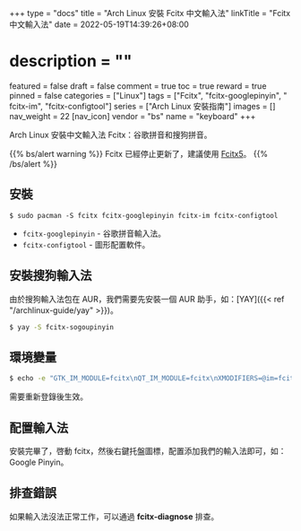 +++
type = "docs"
title = "Arch Linux 安裝 Fcitx 中文輸入法"
linkTitle = "Fcitx 中文輸入法"
date = 2022-05-19T14:39:26+08:00
# description = ""
featured = false
draft = false
comment = true
toc = true
reward = true
pinned = false
categories = ["Linux"]
tags = ["Fcitx", "fcitx-googlepinyin", " fcitx-im", "fcitx-configtool"]
series = ["Arch Linux 安裝指南"]
images = []
nav_weight = 22
[nav_icon]
  vendor = "bs"
  name = "keyboard"
+++

Arch Linux 安裝中文輸入法 Fcitx：谷歌拼音和搜狗拼音。

<!--more-->

{{% bs/alert warning %}}
Fcitx 已經停止更新了，建議使用 [Fcitx5](https://wiki.archlinuxcn.org/wiki/Fcitx5)。
{{% /bs/alert %}}

## 安裝

```shell
$ sudo pacman -S fcitx fcitx-googlepinyin fcitx-im fcitx-configtool
```

- `fcitx-googlepinyin` - 谷歌拼音輸入法。
- `fcitx-configtool` - 圖形配置軟件。

## 安裝搜狗輸入法

由於搜狗輸入法包在 AUR，我們需要先安裝一個 AUR 助手，如：[YAY]({{< ref "/archlinux-guide/yay" >}})。

```bash
$ yay -S fcitx-sogoupinyin
```

## 環境變量

```bash
$ echo -e "GTK_IM_MODULE=fcitx\nQT_IM_MODULE=fcitx\nXMODIFIERS=@im=fcitx" > ~/.pam_environment
```

需要重新登錄後生效。

## 配置輸入法

安裝完畢了，啓動 fcitx，然後右鍵托盤圖標，配置添加我們的輸入法即可，如：Google Pinyin。

## 排查錯誤

如果輸入法沒法正常工作，可以通過 **fcitx-diagnose** 排查。

 [1]: https://wiki.archlinux.org/index.php/Fcitx#Chinese

